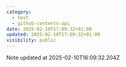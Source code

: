```yaml
---
category:
  - test
  - github-contents-api
date: 2025-02-10T17:09:32+01:00
updated: 2025-02-10T17:09:32+01:00
visibility: public
---
```


Note updated at 2025-02-10T16:09:32.204Z